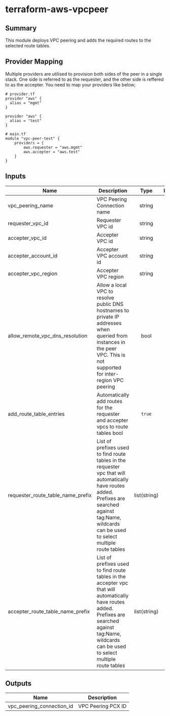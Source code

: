 # terraform-aws-vpcpeer
## Summary
This module deploys VPC peering and adds the required routes to the selected route tables.

## Provider Mapping
Multiple providers are utilised to provision both sides of the peer in a single stack. One side is referred to as the requester, and the other side is reffered to as the accepter. You need to map your providers like below;

```
# provider.tf
provider "aws" {
  alias = "mgmt"
}

provider "aws" {
  alias = "test"
}

# main.tf
module "vpc-peer-test" {
    providers = {
        aws.requester = "aws.mgmt"
        aws.accepter = "aws.test"
    }
}
```

## Inputs
| Name | Description | Type | Default | Required |
|------|-------------|:----:|:-----:|:-----:|
| vpc_peering_name | VPC Peering Connection name | string | n/a | yes |
| requester_vpc_id | Requester VPC id | string | n/a | yes |
| accepter_vpc_id | Accepter VPC id | string | n/a | yes |
| accepter_account_id | Accepter VPC account id | string | n/a | yes |
| accepter_vpc_region | Accepter VPC region | string | n/a | yes |
| allow_remote_vpc_dns_resolution | Allow a local VPC to resolve public DNS hostnames to private IP addresses when queried from instances in the peer VPC. This is not supported for inter-region VPC peering | bool | `true` | no |
| add_route_table_entries | Automatically add routes for the requester and accepter vpcs to route tables bool | `true` | no |
| requester_route_table_name_prefix | List of prefixes used to find route tables in the requester vpc that will automatically have routes added. Prefixes are searched against tag:Name, wildcards can be used to select multiple route tables | list(string) | n/a | yes |
| accepter_route_table_name_prefix | List of prefixes used to find route tables in the accepter vpc that will automatically have routes added. Prefixes are searched against tag:Name, wildcards can be used to select multiple route tables | list(string) | n/a | yes |


## Outputs
| Name | Description |
|------|-------------|
| vpc_peering_connection_id | VPC Peering PCX ID
